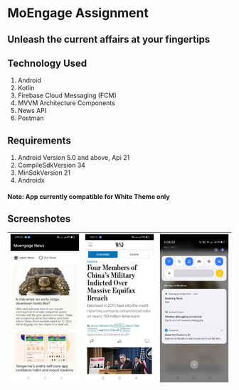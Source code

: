 # MoEngage Assignment
## Unleash the current affairs at your fingertips


## Technology Used
 1. Android
 2. Kotlin
 3. Firebase Cloud Messaging (FCM)
 4. MVVM Architecture Components
 5. News API
 6. Postman

## Requirements
1. Android Version 5.0 and above, Api 21
2. CompileSdkVersion 34
3. MinSdkVersion 21
4. Androidx

#### Note: App currently compatible for White Theme only

## Screenshotes

|<img src="https://github.com/aadityamp01/Moengage-Assignemnt/blob/master/screenshots/Img1.jpg" alt="drawing" width="250"/> | <img src="https://github.com/aadityamp01/Moengage-Assignemnt/blob/master/screenshots/Img2.jpg" alt="drawing" width="250"/> | <img src="https://github.com/aadityamp01/Moengage-Assignemnt/blob/master/screenshots/Img3.jpg" alt="drawing" width="250"/> | 
|:---:|:---:|:---:|

